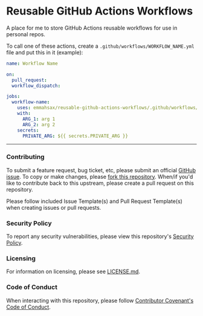# Reusable GitHub Actions Workflows

A place for me to store GitHub Actions reusable workflows for use in personal repos.

To call one of these actions, create a `.github/workflows/WORKFLOW_NAME.yml` file and put this in it (example):

```yaml
name: Workflow Name

on:
  pull_request:
  workflow_dispatch:

jobs:
  workflow-name:
    uses: emmahsax/reusable-github-actions-workflows/.github/workflows/reusable-workflow-name.yml@main
    with:
      ARG_1: arg 1
      ARG_2: arg 2
    secrets:
      PRIVATE_ARG: ${{ secrets.PRIVATE_ARG }}
```

---

### Contributing

To submit a feature request, bug ticket, etc, please submit an official [GitHub issue](https://github.com/emmahsax/reusable-github-actions-workflows/issues/new). To copy or make changes, please [fork this repository](https://github.com/emmahsax/reusable-github-actions-workflows/fork). When/if you'd like to contribute back to this upstream, please create a pull request on this repository.

Please follow included Issue Template(s) and Pull Request Template(s) when creating issues or pull requests.

### Security Policy

To report any security vulnerabilities, please view this repository's [Security Policy](https://github.com/emmahsax/reusable-github-actions-workflows/security/policy).

### Licensing

For information on licensing, please see [LICENSE.md](https://github.com/emmahsax/reusable-github-actions-workflows/blob/main/LICENSE.md).

### Code of Conduct

When interacting with this repository, please follow [Contributor Covenant's Code of Conduct](https://contributor-covenant.org).
